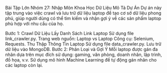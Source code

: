 Bài Tập Lớn Nhóm 27: Nhập Môn Khoa Học Dữ Liệu
Mô Tả Dự Án
Dự án này tập trung vào việc crawl và lưu trữ dữ liệu laptop để tạo cơ sở dữ liệu phong phú, giúp người dùng có thể tìm kiếm và nhận gợi ý về các sản phẩm laptop phù hợp với nhu cầu của họ.

Bước 1: Crawl Dữ Liệu
Lấy Danh Sách Link Laptop
Sử dụng file link_crawler.py.
Trang web nguồn: Laptop vs Laptop
Công cụ: Selenium, Requests.
Thu Thập Thông Tin Laptop
Sử dụng file data_crawler.py.
Lưu trữ dữ liệu vào MongoDB.
Bước 2: Phân Loại và Gợi Ý
Mỗi laptop được gán đa nhãn dựa trên mục đích sử dụng: gaming, văn phòng, doanh nhân, lập trình, đồ họa, v.v.
Sử dụng mô hình Machine Learning để tự động gán nhãn cho các laptop còn lại.
